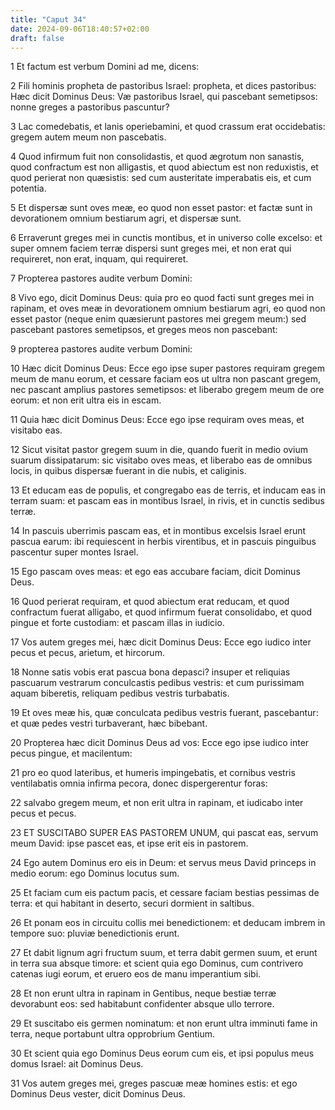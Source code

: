 ```yaml
---
title: "Caput 34"
date: 2024-09-06T18:40:57+02:00
draft: false
---
```




1 Et factum est verbum Domini ad me, dicens:

2 Fili hominis propheta de pastoribus Israel: propheta, et dices pastoribus: Hæc dicit Dominus Deus: Væ pastoribus Israel, qui pascebant semetipsos: nonne greges a pastoribus pascuntur?

3 Lac comedebatis, et lanis operiebamini, et quod crassum erat occidebatis: gregem autem meum non pascebatis.

4 Quod infirmum fuit non consolidastis, et quod ægrotum non sanastis, quod confractum est non alligastis, et quod abiectum est non reduxistis, et quod perierat non quæsistis: sed cum austeritate imperabatis eis, et cum potentia.

5 Et dispersæ sunt oves meæ, eo quod non esset pastor: et factæ sunt in devorationem omnium bestiarum agri, et dispersæ sunt.

6 Erraverunt greges mei in cunctis montibus, et in universo colle excelso: et super omnem faciem terræ dispersi sunt greges mei, et non erat qui requireret, non erat, inquam, qui requireret.

7 Propterea pastores audite verbum Domini:

8 Vivo ego, dicit Dominus Deus: quia pro eo quod facti sunt greges mei in rapinam, et oves meæ in devorationem omnium bestiarum agri, eo quod non esset pastor (neque enim quæsierunt pastores mei gregem meum:) sed pascebant pastores semetipsos, et greges meos non pascebant:

9 propterea pastores audite verbum Domini:

10 Hæc dicit Dominus Deus: Ecce ego ipse super pastores requiram gregem meum de manu eorum, et cessare faciam eos ut ultra non pascant gregem, nec pascant amplius pastores semetipsos: et liberabo gregem meum de ore eorum: et non erit ultra eis in escam.

11 Quia hæc dicit Dominus Deus: Ecce ego ipse requiram oves meas, et visitabo eas.

12 Sicut visitat pastor gregem suum in die, quando fuerit in medio ovium suarum dissipatarum: sic visitabo oves meas, et liberabo eas de omnibus locis, in quibus dispersæ fuerant in die nubis, et caliginis.

13 Et educam eas de populis, et congregabo eas de terris, et inducam eas in terram suam: et pascam eas in montibus Israel, in rivis, et in cunctis sedibus terræ.

14 In pascuis uberrimis pascam eas, et in montibus excelsis Israel erunt pascua earum: ibi requiescent in herbis virentibus, et in pascuis pinguibus pascentur super montes Israel.

15 Ego pascam oves meas: et ego eas accubare faciam, dicit Dominus Deus.

16 Quod perierat requiram, et quod abiectum erat reducam, et quod confractum fuerat alligabo, et quod infirmum fuerat consolidabo, et quod pingue et forte custodiam: et pascam illas in iudicio.

17 Vos autem greges mei, hæc dicit Dominus Deus: Ecce ego iudico inter pecus et pecus, arietum, et hircorum.

18 Nonne satis vobis erat pascua bona depasci? insuper et reliquias pascuarum vestrarum conculcastis pedibus vestris: et cum purissimam aquam biberetis, reliquam pedibus vestris turbabatis.

19 Et oves meæ his, quæ conculcata pedibus vestris fuerant, pascebantur: et quæ pedes vestri turbaverant, hæc bibebant.

20 Propterea hæc dicit Dominus Deus ad vos: Ecce ego ipse iudico inter pecus pingue, et macilentum:

21 pro eo quod lateribus, et humeris impingebatis, et cornibus vestris ventilabatis omnia infirma pecora, donec dispergerentur foras:

22 salvabo gregem meum, et non erit ultra in rapinam, et iudicabo inter pecus et pecus.

23 ET SUSCITABO SUPER EAS PASTOREM UNUM, qui pascat eas, servum meum David: ipse pascet eas, et ipse erit eis in pastorem.

24 Ego autem Dominus ero eis in Deum: et servus meus David princeps in medio eorum: ego Dominus locutus sum.

25 Et faciam cum eis pactum pacis, et cessare faciam bestias pessimas de terra: et qui habitant in deserto, securi dormient in saltibus.

26 Et ponam eos in circuitu collis mei benedictionem: et deducam imbrem in tempore suo: pluviæ benedictionis erunt.

27 Et dabit lignum agri fructum suum, et terra dabit germen suum, et erunt in terra sua absque timore: et scient quia ego Dominus, cum contrivero catenas iugi eorum, et eruero eos de manu imperantium sibi.

28 Et non erunt ultra in rapinam in Gentibus, neque bestiæ terræ devorabunt eos: sed habitabunt confidenter absque ullo terrore.

29 Et suscitabo eis germen nominatum: et non erunt ultra imminuti fame in terra, neque portabunt ultra opprobrium Gentium.

30 Et scient quia ego Dominus Deus eorum cum eis, et ipsi populus meus domus Israel: ait Dominus Deus.

31 Vos autem greges mei, greges pascuæ meæ homines estis: et ego Dominus Deus vester, dicit Dominus Deus.

